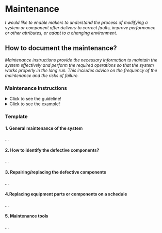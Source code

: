 # **Maintenance**

*I would like to enable makers to understand the process of modifying a system or component after delivery to correct faults, improve performance or other attributes, or adapt to a changing environment.*

## **How to document the maintenance?**

*Maintenance instructions provide the necessary information to maintain the system effectively and perform the required operations so that the system works properly in the long run. This includes advice on the frequency of the maintenance and the risks of failure.*

 ### **Maintenance instructions** 
<details>
  <summary>Click to see the guideline!</summary>
 
  - **Definition:** *A maintenance instruction is a technical communication document intended to give recommendations and necessary information to maintain the system effectively.*

  ```
What does include the documentation of maintenance instructions? 

1. Introduction of general maintenance of the system
    - Cleaning
    - Lubricating
    - Regular inspections or service. These can be carried out on a time-based schedule or on a usage-based schedule.
       - Maintenance according to predetermined intervals 
       - Maintenance according to prescribed criteria
    - Regular adjusting machinery if it's necessary
    - Environmental management
       - Protection against the hot or cold weather conditions
       - Determining the acceptable temperature range
2. Identify the defective components
    - The equipment performance monitoring  
    - Outline the main troubleshooting of the system components 
    - Identify how to detect a defective component
3. Repairing the defective components
    - Step-by-step procedures describing the repairing sequence 
    - Reference to the manufacturing section where one can find the manufacturing instructions to rebuild the defective parts
4. Replacing equipment parts or components on a schedule
5. Maintenance tools.
    - Various tools necessary to perform the maintenance operation


How to visualize the process of maintenance?
  
 1. Images 
 2. Videos 

```
</details>

<details>
  <summary>Click to see the example!</summary>

#### *Example 1:* [FarmBot Genesis V1.5](https://genesis.farm.bot/v1.5/Extras/maintenance)
</details>

### Template
 
 #### 1. General maintenance of the system
 ...
 #### 2. How to identify the defective components? 
 ...
 #### 3. Repairing/replacing the defective components
 ...
 #### 4.Replacing equipment parts or components on a schedule
 ...
 #### 5. Maintenance tools
 ...
 
